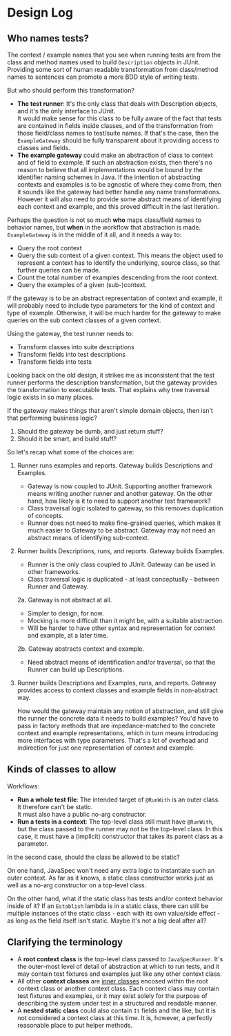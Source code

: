 # Design Log

## Who names tests?

The context / example names that you see when running tests are from the class and method names used to build
`Description` objects in JUnit.  Providing some sort of human readable transformation from class/method names to
sentences can promote a more BDD style of writing tests.

But who should perform this transformation?

- **The test runner**: It's the only class that deals with Description objects, and it's the only interface to JUnit.  
  It would make sense for this class to be fully aware of the fact that tests are contained in fields inside classes, 
  and of the transformation from those field/class names to test/suite names.  If that's the case, then the 
  `ExampleGateway` should be fully transparent about it providing access to classes and fields.
- **The example gateway** could make an abstraction of class to context and of field to example.  If such an abstraction
  exists, then there's no reason to believe that all implementations would be bound by the identifier naming schemes in
  Java.  If the intention of abstracting contexts and examples is to be agnostic of where they come from, then it sounds
  like the gateway had better handle any name transformations.  However it will also need to provide some abstract means
  of identifying each context and example, and this proved difficult in the last iteration.

Perhaps the question is not so much **who** maps class/field names to behavior names, but **when** in the workflow that
abstraction is made.  `ExampleGateway` is in the middle of it all, and it needs a way to:

- Query the root context
- Query the sub context of a given context.  This means the object used to represent a context has to identify the
  underlying, source class, so that further queries can be made.
- Count the total number of examples descending from the root context.
- Query the examples of a given (sub-)context.

If the gateway is to be an abstract representation of context and example, it will probably need to include type
parameters for the kind of context and type of example.  Otherwise, it will be much harder for the gateway to make
queries on the sub context classes of a given context.

Using the gateway, the test runner needs to:

- Transform classes into suite descriptions
- Transform fields into test descriptions
- Transform fields into tests

Looking back on the old design, it strikes me as inconsistent that the test runner performs the description
transformation, but the gateway provides the transformation to executable tests.  That explains why tree traversal logic
exists in so many places.

If the gateway makes things that aren't simple domain objects, then isn't that performing business logic?

1. Should the gateway be dumb, and just return stuff?
2. Should it be smart, and build stuff?

So let's recap what some of the choices are:

1. Runner runs examples and reports.
   Gateway builds Descriptions and Examples.

   - Gateway is now coupled to JUnit.  Supporting another framework means writing another runner and another gateway.
     On the other hand, how likely is it to need to support another test framework?
   - Class traversal logic isolated to gateway, so this removes duplication of concepts.
   - Runner does not need to make fine-grained queries, which makes it much easier to Gateway to be abstract.
     Gateway may not need an abstract means of identifying sub-context.

2. Runner builds Descriptions, runs, and reports.
   Gateway builds Examples.

   - Runner is the only class coupled to JUnit.  Gateway can be used in other frameworks.
   - Class traversal logic is duplicated - at least conceptually - between Runner and Gateway.
   
   2a. Gateway is not abstract at all.
   
   - Simpler to design, for now.
   - Mocking is more difficult than it might be, with a suitable abstraction.
   - Will be harder to have other syntax and representation for context and example, at a later time.
   
   2b. Gateway abstracts context and example.
   
   - Need abstract means of identification and/or traversal, so that the Runner can build up Descriptions.

3. Runner builds Descriptions and Examples, runs, and reports.
   Gateway provides access to context classes and example fields in non-abstract way.
   
   How would the gateway maintain any notion of abstraction, and still give the runner the concrete data it needs
   to build examples?  You'd have to pass in factory methods that are impedance-matched to the concrete context and
   example representations, which in turn means introducing more interfaces with type parameters.  That's a lot of
   overhead and indirection for just one representation of context and example.

## Kinds of classes to allow

Workflows:

- **Run a whole test file**: The intended target of `@RunWith` is an outer class.  It therefore can't be static.  
  It must also have a public no-arg constructor.
- **Run a tests in a context**: The top-level class still must have `@RunWith`, but the class passed to the runner may
  not be the top-level class.  In this case, it must have a (implicit) constructor that takes its parent class as a
  parameter.

In the second case, should the class be allowed to be static?

On one hand, JavaSpec won't need any extra logic to instantiate such an outer context.  As far as it knows, a static
class constructor works just as well as a no-arg constructor on a top-level class.

On the other hand, what if the static class has tests and/or context behavior inside of it?  If an `Establish` lambda
is in a static class, there can still be multiple instances of the static class - each with its own value/side effect -
as long as the field itself isn't static.  Maybe it's not a big deal after all?


## Clarifying the terminology

- A **root context class** is the top-level class passed to `JavaSpecRunner`.  It's the outer-most level of detail
  of abstraction at which to run tests, and it may contain test fixtures and examples just like any other context class.
- All other **context classes** are [inner classes](https://docs.oracle.com/javase/tutorial/java/javaOO/nested.html) 
  encosed within the root context class or another context class.  Each context class may contain test fixtures and
  examples, or it may exist solely for the purpose of describing the system under test in a structured and readable
  manner.
- A **nested static class** could also contain `It` fields and the like, but it is not considered a context class at
  this time.  It is, however, a perfectly reasonable place to put helper methods.

